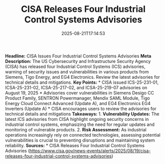 ﻿---
title: "CISA Releases Four Industrial Control Systems Advisories"
date: "2025-08-21T17:14:53"
category: "Markets"
summary: ""
slug: "cisa releases four industrial control systems advisories"
source_urls:
  - "https://www.cisa.gov/news-events/alerts/2025/08/19/cisa-releases-four-industrial-control-systems-advisories"
seo:
  title: "CISA Releases Four Industrial Control Systems Advisories | Hash n Hedge"
  description: ""
  keywords: ["news", "markets", "brief"]
---
**Headline:** CISA Issues Four Industrial Control Systems Advisories  **Meta Description:** The US Cybersecurity and Infrastructure Security Agency (CISA) has released four Industrial Control Systems (ICS) advisories, warning of security issues and vulnerabilities in various products from Siemens, Tigo Energy, and EG4 Electronics. Review the latest advisories for technical details and mitigations.  **Key Points:**  * CISA issued ICS-25-231-01, ICSA-25-231-02, ICSA-25-217-02, and ICSA-25-219-07 advisories on August 19, 2025 * Advisories cover vulnerabilities in Siemens Desigo CC Product Family, SENTRON Powermanager, Mendix SAML Module, Tigo Energy Cloud Connect Advanced (Update A), and EG4 Electronics EG4 Inverters (Update A) * CISA encourages users to review the advisories for technical details and mitigations  **Takeaways:**  1. **Vulnerability Updates:** The latest ICS advisories from CISA highlight ongoing security concerns in industrial control systems, emphasizing the need for regular updates and monitoring of vulnerable products. 2. **Risk Assessment:** As industrial operations increasingly rely on connected technologies, assessing potential vulnerabilities is crucial to preventing disruptions and maintaining system reliability.  **Sources:**  * CISA Releases Four Industrial Control Systems Advisories (https://www.cisa.gov/news-events/alerts/2025/08/19/cisa-releases-four-industrial-control-systems-advisories) 
